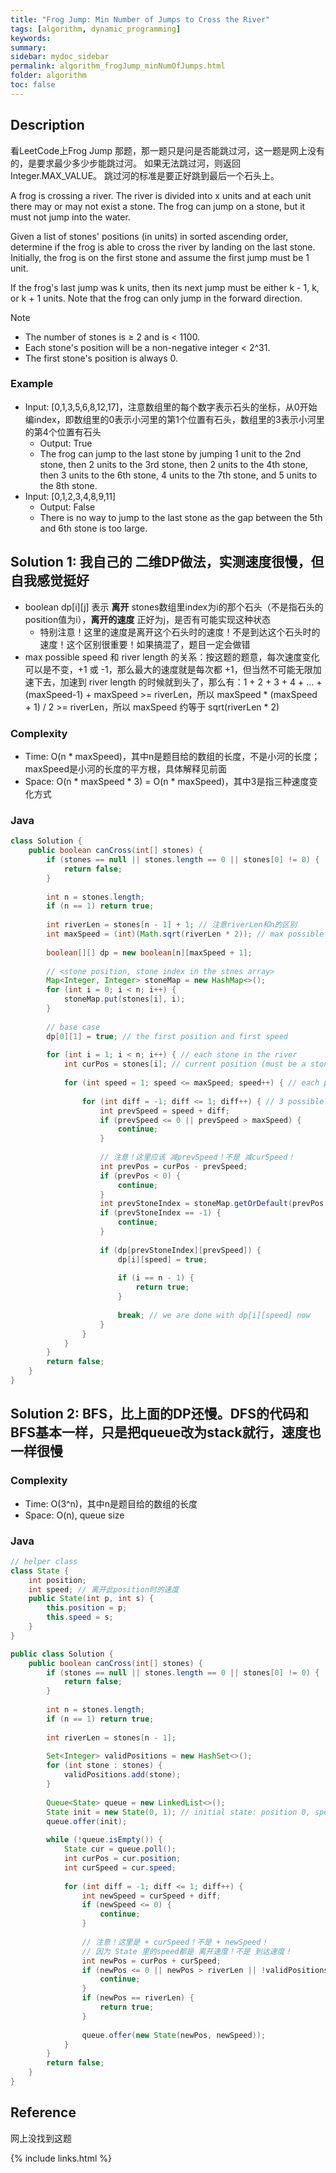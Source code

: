 ```yaml
---
title: "Frog Jump: Min Number of Jumps to Cross the River"
tags: [algorithm, dynamic_programming]
keywords:
summary:
sidebar: mydoc_sidebar
permalink: algorithm_frogJump_minNumOfJumps.html
folder: algorithm
toc: false
---
```


## Description
看LeetCode上Frog Jump 那题，那一题只是问是否能跳过河，这一题是网上没有的，是要求最少多少步能跳过河。
如果无法跳过河，则返回 Integer.MAX_VALUE。
跳过河的标准是要正好跳到最后一个石头上。

A frog is crossing a river. The river is divided into x units and at each unit there may or may not exist a stone. 
The frog can jump on a stone, but it must not jump into the water.

Given a list of stones' positions (in units) in sorted ascending order, 
determine if the frog is able to cross the river by landing on the last stone. 
Initially, the frog is on the first stone and assume the first jump must be 1 unit.

If the frog's last jump was k units, then its next jump must be either k - 1, k, or k + 1 units. 
Note that the frog can only jump in the forward direction.

Note
* The number of stones is ≥ 2 and is < 1100.
* Each stone's position will be a non-negative integer < 2^31.
* The first stone's position is always 0.

### Example
* Input: [0,1,3,5,6,8,12,17]，注意数组里的每个数字表示石头的坐标，从0开始编index，即数组里的0表示小河里的第1个位置有石头，数组里的3表示小河里的第4个位置有石头
  * Output: True
  * The frog can jump to the last stone by jumping 1 unit to the 2nd stone, then 2 units to the 3rd stone, then 2 units to the 4th stone, then 3 units to the 6th stone, 4 units to the 7th stone, and 5 units to the 8th stone.
* Input: [0,1,2,3,4,8,9,11]
  * Output: False
  * There is no way to jump to the last stone as the gap between the 5th and 6th stone is too large.

## Solution 1: 我自己的 二维DP做法，实测速度很慢，但自我感觉挺好
* boolean dp[i][j] 表示 **离开** stones数组里index为i的那个石头（不是指石头的position值为i），**离开的速度** 正好为j，是否有可能实现这种状态
  * 特别注意！这里的速度是离开这个石头时的速度！不是到达这个石头时的速度！这个区别很重要！如果搞混了，题目一定会做错
* max possible speed 和 river length 的关系：按这题的题意，每次速度变化可以是不变，+1 或 -1，那么最大的速度就是每次都 +1，但当然不可能无限加速下去，加速到 river length 的时候就到头了，那么有：1 + 2 + 3 + 4 + ... + (maxSpeed-1) + maxSpeed >= riverLen，所以 maxSpeed * (maxSpeed + 1) / 2 >= riverLen，所以 maxSpeed 约等于 sqrt(riverLen * 2)

### Complexity
* Time: O(n * maxSpeed)，其中n是题目给的数组的长度，不是小河的长度；maxSpeed是小河的长度的平方根，具体解释见前面
* Space: O(n * maxSpeed * 3) = O(n * maxSpeed)，其中3是指三种速度变化方式

### Java
```java
class Solution {
    public boolean canCross(int[] stones) {
        if (stones == null || stones.length == 0 || stones[0] != 0) {
            return false;
        }
        
        int n = stones.length;
        if (n == 1) return true;
        
        int riverLen = stones[n - 1] + 1; // 注意riverLen和n的区别
        int maxSpeed = (int)(Math.sqrt(riverLen * 2)); // max possible speed
        
        boolean[][] dp = new boolean[n][maxSpeed + 1];
        
        // <stone position, stone index in the stnes array>
        Map<Integer, Integer> stoneMap = new HashMap<>();
        for (int i = 0; i < n; i++) {
            stoneMap.put(stones[i], i);
        }
        
        // base case
        dp[0][1] = true; // the first position and first speed
        
        for (int i = 1; i < n; i++) { // each stone in the river
            int curPos = stones[i]; // current position (must be a stone)
            
            for (int speed = 1; speed <= maxSpeed; speed++) { // each possible speed
                
                for (int diff = -1; diff <= 1; diff++) { // 3 possible prev speeds
                    int prevSpeed = speed + diff;
                    if (prevSpeed <= 0 || prevSpeed > maxSpeed) {
                        continue;
                    }
                    
                    // 注意！这里应该 减prevSpeed！不是 减curSpeed！
                    int prevPos = curPos - prevSpeed; 
                    if (prevPos < 0) {
                        continue;
                    }
                    int prevStoneIndex = stoneMap.getOrDefault(prevPos, -1);
                    if (prevStoneIndex == -1) {
                        continue;
                    }
                    
                    if (dp[prevStoneIndex][prevSpeed]) {
                        dp[i][speed] = true;
                        
                        if (i == n - 1) {
                            return true;
                        }
                        
                        break; // we are done with dp[i][speed] now
                    }
                }
            }
        }
        return false;
    }
}
```

## Solution 2: BFS，比上面的DP还慢。DFS的代码和BFS基本一样，只是把queue改为stack就行，速度也一样很慢

### Complexity
* Time: O(3^n)，其中n是题目给的数组的长度
* Space: O(n), queue size

### Java
```java
// helper class
class State {
    int position;
    int speed; // 离开此position时的速度
    public State(int p, int s) {
        this.position = p;
        this.speed = s;
    }
}

public class Solution {
    public boolean canCross(int[] stones) {
        if (stones == null || stones.length == 0 || stones[0] != 0) {
            return false;
        }
        
        int n = stones.length;
        if (n == 1) return true;
        
        int riverLen = stones[n - 1];
        
        Set<Integer> validPositions = new HashSet<>();
        for (int stone : stones) {
            validPositions.add(stone);
        }
        
        Queue<State> queue = new LinkedList<>();
        State init = new State(0, 1); // initial state: position 0, speed 1
        queue.offer(init);
        
        while (!queue.isEmpty()) {
            State cur = queue.poll();
            int curPos = cur.position;
            int curSpeed = cur.speed;
            
            for (int diff = -1; diff <= 1; diff++) {
                int newSpeed = curSpeed + diff;
                if (newSpeed <= 0) {
                    continue;
                }
                
                // 注意！这里是 + curSpeed！不是 + newSpeed！
                // 因为 State 里的speed都是 离开速度！不是 到达速度！
                int newPos = curPos + curSpeed;
                if (newPos <= 0 || newPos > riverLen || !validPositions.contains(newPos)) {
                    continue;
                }
                if (newPos == riverLen) {
                    return true;
                }
                
                queue.offer(new State(newPos, newSpeed));
            }
        }
        return false;
    }
}
```

## Reference
网上没找到这题

{% include links.html %}
